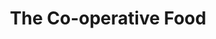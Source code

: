 ---
title: "The Co-operative Food"
url: /addlestone/the-co-operative-food-church-road/
shop: Lebensmittel
---